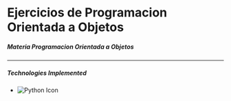 # Ejercicios de Programacion Orientada a Objetos
##### Materia Programacion Orientada a Objetos
____

##### Technologies Implemented

- ![Python Icon](https://img.icons8.com/color/48/000000/python.png)
